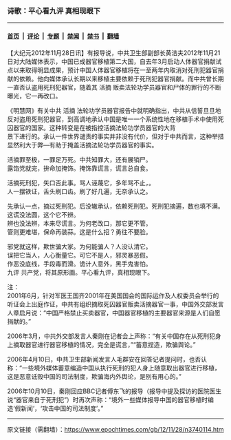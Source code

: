 ### 诗歌：平心看九评  真相现眼下

---

#### [首页](../../../..?n3740114) &nbsp;|&nbsp; [评论](../../../../../epoch-comment?n3740114) &nbsp;|&nbsp; [专题](../../../../../epoch-special?n3740114) &nbsp;|&nbsp; [禁闻](../../../../../epoch-news?n3740114) &nbsp;|&nbsp; [禁书](../../../../../books?n3740114) &nbsp;|&nbsp; [翻墙](https://github.com/gfw-breaker/nogfw/blob/master/README.md?n3740114)


<div class="post_content" id="artbody" itemprop="articleBody">
 <!-- article content begin -->
 <p>
  【大纪元2012年11月28日讯】有报导说，中共卫生部副部长黄洁夫2012年11月21日对大陆媒体表示，中国已成器官移植第二大国，自去年3月启动人体器官捐献试点以来取得明显成果，预计中国人体器官移植将在一至两年内取消对死刑犯器官捐献的依赖。他向媒体承认长期以来移植主要依赖于死刑犯器官捐献。而中共曾长期一直否认盗用死刑犯器官，随着其
  <ok href="https://www.epochtimes.com/gb/tag/%E6%B4%BB%E6%91%98.html">
   活摘
  </ok>
  贩卖法轮功学员器官和尸体的罪行的不断曝光，它一再改口。
 </p>
 <p>
  《明慧网》有关中共
  <ok href="https://www.epochtimes.com/gb/tag/%E6%B4%BB%E6%91%98.html">
   活摘
  </ok>
  法轮功学员器官报告中就明确指出，中共从信誓旦旦地反对盗用死刑犯器官，到高调地承认中国是唯一一个系统性地在移植手术中使用死囚器官的国家。这种转变是在被指控活摘法轮功学员器官的大背
  <br/>
  景下进行的。承认一件世界谴责的事实并非没有代价，但对于中共而言，这种举措显然利大于弊—有助于掩盖活摘法轮功学员器官的事实。
 </p>
 <p>
  活摘罪至极，一罪足万死。中共知罪大，还有展销尸。
  <br/>
  露馅党就完，拚命加掩饰。掩饰靠谎言，谎言总自食。
 </p>
 <p>
  活摘死刑犯，矢口否此事。骂人诬蔑它，多年骂不止，。
  <br/>
  人一摆铁证，舌头刷口齿。刷了好几遍，无奈承认之。
 </p>
 <p>
  先承认一点，摘过死刑犯。后没辙承认，依赖死刑犯。死刑犯摘遍，数也填不满。这谎没法圆，这个它不辨。
  <br/>
  辨也没法辨，本来尽谎言。为何老改口，那它更不管。
  <br/>
  管则更难堪，保命再装蒜。这是什么招？勇往不要脸。
 </p>
 <p>
  邪党就这样，欺世骗大家。为何能骗人？人没认清它。
  <br/>
  误把它当人，人心衡量它。可它不是人，邪灵暴恶假。
  <br/>
  作恶没底线，手段毒而滑。诡计人意外，黑手鬼害怕。
  <br/>
  <ok href="https://www.epochtimes.com/gb/tag/%E4%B9%9D%E8%AF%84.html">
   九评
  </ok>
  共产党，将其原形画。平心看九评，真相现眼下。
 </p>
 <p>
  注：
  <br/>
  2001年6月，针对军医王国齐2001年在美国国会的国际运作及人权委员会举行的听证会上出庭作证，中共有组织摘取死囚器官贩卖活摘器官一事，中国外交部发言人章启月说：“中国严格禁止买卖器官，中国器官移植的主要器官来源是人们自愿捐献的。”
 </p>
 <p>
  2006年3月，中共外交部发言人秦刚在记者会上声称：“有关中国存在从死刑犯身上摘取器官进行器官移植的情况，完全是谎言，”“蓄意捏造，欺骗舆论。”
 </p>
 <p>
  2006年4月10日，中共卫生部新闻发言人毛群安在回答记者提问时，也否认称：“一些境外媒体蓄意编造中国从执行死刑的犯人身上随意取出器官进行移植，这是恶意诋毁中国的司法制度，欺骗海内外舆论，是别有用心的。”
 </p>
 <p>
  2006年10月10日，秦刚回应BBC记者傅东飞的报导（报导中提及探访的医院医生说“器官来自于死刑犯”）时再次声称：“境外一些媒体报导中国的器官移植时编造‘假新闻’，‘攻击中国的司法制度’。”
 </p>
 <!-- article content end -->
 <div id="below_article_ad">
 </div>
</div>


---

原文链接（需翻墙）：https://www.epochtimes.com/gb/12/11/28/n3740114.htm